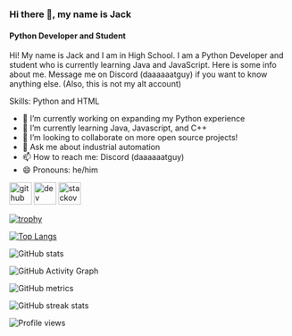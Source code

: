 ### Hi there 👋, my name is Jack                    
#### Python Developer and Student                 
             
Hi! My name is Jack and I am in High School. I am a Python Developer and student who is currently learning Java and JavaScript. Here is some info about me. Message me on Discord  (daaaaaatguy) if you want to know anything else. (Also, this is not my alt account)               
           
      
       
Skills: Python and HTML              
  
- 🔭 I’m currently working on expanding my Python experience    
- 🌱 I’m currently learning Java, Javascript, and C++        
- 👯 I’m looking to collaborate on more open source projects! 
- 💬 Ask me about industrial automation  
- 📫 How to reach me: Discord (daaaaaatguy)  
- 😄 Pronouns: he/him  


[<img src='https://cdn.jsdelivr.net/npm/simple-icons@3.0.1/icons/github.svg' alt='github' height='40'>](https://github.com/aMimiNotaMeme)  [<img src='https://cdn.jsdelivr.net/npm/simple-icons@3.0.1/icons/dev-dot-to.svg' alt='dev' height='40'>](https://dev.to/aMimiNotaMeme)  [<img src='https://cdn.jsdelivr.net/npm/simple-icons@3.0.1/icons/stackoverflow.svg' alt='stackoverflow' height='40'>](https://stackoverflow.com/users/a_mimi_nota_meme)  

[![trophy](https://github-profile-trophy.vercel.app/?username=aMimiNotaMeme)](https://github.com/ryo-ma/github-profile-trophy)

[![Top Langs](https://github-readme-stats.vercel.app/api/top-langs/?username=aMimiNotaMeme)](https://github.com/anuraghazra/github-readme-stats)

![GitHub stats](https://github-readme-stats.vercel.app/api?username=aMimiNotaMeme&show_icons=true&count_private=true)

![GitHub Activity Graph](https://activity-graph.herokuapp.com/graph?username=aMimiNotaMeme)  

![GitHub metrics](https://metrics.lecoq.io/aMimiNotaMeme)  

![GitHub streak stats](https://streak-stats.demolab.com/?user=aMimiNotaMeme)  

![Profile views](https://gpvc.arturio.dev/[aMimiNotaMeme])

